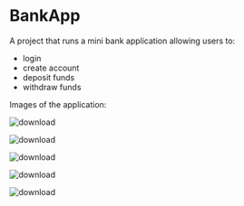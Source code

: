 # BankApp

A project that runs a mini bank application allowing users to:
* login
* create account
* deposit funds
* withdraw funds

Images of the application:

![download](https://user-images.githubusercontent.com/70489008/148706438-c84f4a82-8636-4ab8-a205-3910b9b0dd9d.png)

![download](https://user-images.githubusercontent.com/70489008/148706441-cb2c6357-6eeb-44b5-afc9-568cefc555f9.png)

![download](https://user-images.githubusercontent.com/70489008/148706446-c34a3abf-7c67-4686-a2a6-695cb00d8abe.png)

![download](https://user-images.githubusercontent.com/70489008/148706447-4d4c2853-3fbb-47ab-b4ee-f4b07f188c9c.png)

![download](https://user-images.githubusercontent.com/70489008/148706448-6fc5aaf6-c9ec-4ef9-a3c1-8ec50828479a.png)
